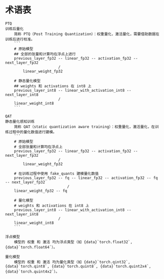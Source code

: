 # 术语表

```{glossary}
PTQ
训练后量化
    简称 PTQ（Post Training Quantization）：权重量化，激活量化，需要借助数据在训练后进行校准。
    ```
    # 原始模型
    ## 全部的张量和计算均在浮点上进行
    previous_layer_fp32 -- linear_fp32 -- activation_fp32 -- next_layer_fp32
                        /
        linear_weight_fp32

    # 静态量化模型
    ## weights 和 activations 在 int8 上
    previous_layer_int8 -- linear_with_activation_int8 -- next_layer_int8
                        /
    linear_weight_int8
    ```

QAT
静态量化感知训练
    简称 QAT（static quantization aware training）：权重量化，激活量化，在训练过程中的量化数值进行建模。
    ```
    # 原始模型
    # 全部张量和计算均在浮点上
    previous_layer_fp32 -- linear_fp32 -- activation_fp32 -- next_layer_fp32
                        /
        linear_weight_fp32

    # 在训练过程中使用 fake_quants 建模量化数值
    previous_layer_fp32 -- fq -- linear_fp32 -- activation_fp32 -- fq -- next_layer_fp32
                            /
    linear_weight_fp32 -- fq

    # 量化模型
    # weights 和 activations 在 int8 上
    previous_layer_int8 -- linear_with_activation_int8 -- next_layer_int8
                        /
    linear_weight_int8
    ```

浮点模型
    模型的 权重 和 激活 均为浮点类型（如 {data}`torch.float32`, {data}`torch.float64`）。

量化模型
    模型的 权重 和 激活 均为量化类型（如 {data}`torch.qint32`, {data}`torch.qint8`, {data}`torch.quint8`, {data}`torch.quint2x4`, {data}`torch.quint4x2`）。
```